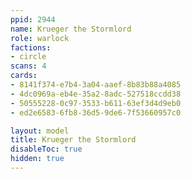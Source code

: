 ```yaml
---
ppid: 2944
name: Krueger the Stormlord
role: warlock
factions:
- circle
scans: 4
cards:
- 8141f374-e7b4-3a04-aaef-8b83b88a4085
- 4dc0969a-eb4e-35a2-8adc-527518ccdd38
- 50555228-0c97-3533-b611-63ef3d4d9eb0
- ed2e6583-6fb8-36d5-9de6-7f53660957c0

layout: model
title: Krueger the Stormlord
disableToc: true
hidden: true
---
```

